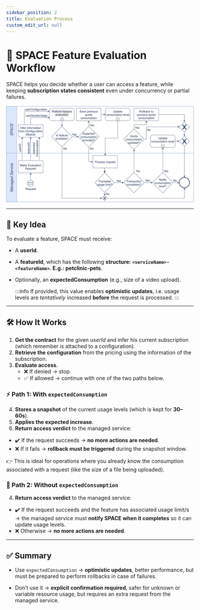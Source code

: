 ```yaml
---
sidebar_position: 2
title: Evaluation Process
custom_edit_url: null
---
```


# 🚀 SPACE Feature Evaluation Workflow

SPACE helps you decide whether a user can access a feature, while keeping **subscription states consistent** even under concurrency or partial failures.

![SPACE Feature Evaluation Process](../../static/img/space/evaluation.png)

---

## 🔑 Key Idea
To evaluate a feature, SPACE must receive:
- A **userId**.
- A **featureId**, which has the following **structure: `<serviceName>-<featureName>`. E.g.: petclinic-pets**.
- Optionally, an **expectedConsumption** (e.g., size of a video upload). 

  :::info
  If provided, this value enables **optimistic updates**, i.e. usage levels are *tentatively* increased **before** the request is processed.
  :::

---

## 🛠 How It Works
1. **Get the contract** for the given *userId* and infer his current subscription (which remember is attached to a configuration).
2. **Retrieve the configuration**  from the pricing using the information of the subscription.
3. **Evaluate access**.  
   - ❌ If denied → stop.  
   - ✅ If allowed → continue with one of the two paths below.

### ⚡ Path 1: With `expectedConsumption`

4. **Stores a snapshot** of the current usage levels (which is kept for **30–60s**).  
5. **Applies the expected increase**.  
6. **Return access verdict** to the managed service:

  - ✔️ If the request succeeds → **no more actions are needed**.
  - ❌ If it fails → **rollback must be triggered** during the snapshot window.  

👉 This is ideal for operations where you already know the consumption associated with a request (like the size of a file being uploaded).

### 📩 Path 2: Without `expectedConsumption`

4. **Return access verdict** to the managed service:
  - ✔️ If the request succeeds and the feature has associated usage limit/s → the managed service must **notify SPACE when it completes** so it can update usage levels.
  - ❌ Otherwise → **no more actions are needed**.

---

## ✅ Summary

- Use `expectedConsumption` → **optimistic updates**, better performance, but must be prepared to perform rollbacks in case of failures.

- Don’t use it → **explicit confirmation required**, safer for unknown or variable resource usage, but requires an extra request from the managed service.
